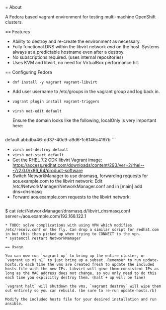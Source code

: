= About

A Fedora based vagrant environment for testing multi-machine OpenShift clusters.

== Features

 * Ability to destroy and re-create the environment as necessary.
 * Fully functional DNS within the libvirt network *and* on the host. Systems always at a predictable hostname even after a destroy.
 * No subscriptions required. (uses internal repositories)
 * Uses KVM and libvirt, no need for VirtualBox performance hit.

== Configuring Fedora

 * `dnf install -y vagrant vagrant-libvirt`
 * Add user username to /etc/groups in the vagrant group and log back in.
 * `vagrant plugin install vagrant-triggers`
 * `virsh net-edit default`

   Ensure the domain looks like the following, localOnly is very important here:

   ```
<network>
  <name>default</name>
  <uuid>abbdba46-dd37-40c9-a9d6-1c6146c4197b</uuid>
  <forward mode='nat'/>
  <bridge name='virbr0' stp='on' delay='0'/>
  <mac address='52:54:00:85:da:72'/>
  <domain name='aos.example.com' localOnly='yes'/>
  <ip address='192.168.122.1' netmask='255.255.255.0'>
    <dhcp>
      <range start='192.168.122.2' end='192.168.122.254'/>
    </dhcp>
  </ip>
</network>
   ```

 * `virsh net-destroy default`
 * `virsh net-start default`
 * Get the RHEL 7.2 CDK libvirt Vagrant image: https://access.redhat.com/downloads/content/293/ver=2/rhel---7/2.0.0/x86_64/product-software
 * Switch NetworkManager to use dnsmasq, forwarding requests for aos.example.com to the libvirt network:
   Edit /etc/NetworkManager/NetworkManager.conf and in [main] add dns=dnsmasq
 * Forward aos.example.com requests to the libvirt network:
   ```
$ cat /etc/NetworkManager/dnsmasq.d/libvirt_dnsmasq.conf
server=/aos.example.com/192.168.122.1
   ```
 * TODO: solve complications with using VPN which modifies /etc/resolv.conf on the fly. Can drop a similar script for redhat.com in but this then picked up when trying to CONNECT to the vpn.
 * systemctl restart NetworkManager

== Usage

You can now run `vagrant up` to bring up the entire cluster, or `vagrant up m1 n1` to just bring up a subset. Remember to run update-hosts.rb each time the vms are created fresh to update the included hosts file with the new IPs. Libvirt will give them consistent IPs as long as the MAC address does not change, so you only need to do this each time you explicitly destroy them. (halt + up will be fine)

`vagrant halt` will shutdown the vms, `vagrant destroy` will wipe them out entirely so you can rebuild. (be sure to re-run update-hosts.rb)

Modify the included hosts file for your desired installation and run ansible.

